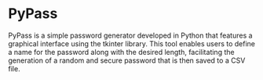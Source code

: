 # PyPass
PyPass is a simple password generator developed in Python that features a graphical interface using the tkinter library. This tool enables users to define a name for the password along with the desired length, facilitating the generation of a random and secure password that is then saved to a CSV file.
